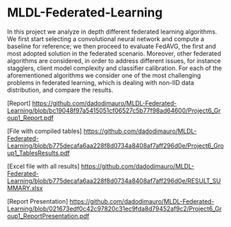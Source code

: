 # MLDL-Federated-Learning
 In this project we analyze in depth different federated learning algorithms. We first start selecting a convolutional
neural network and compute a baseline for reference; we then
proceed to evaluate FedAVG, the first and most adopted solution
in the federated scenario. Moreover, other federated algorithms
are considered, in order to address different issues, for instance
stagglers, client model complexity and classifier calibration. For
each of the aforementioned algorithms we consider one of the
most challenging problems in federated learning, which is dealing
with non-IID data distribution, and compare the results.

[Report] https://github.com/dadodimauro/MLDL-Federated-Learning/blob/bc19048f97a5415051cf06527c5b77f98ad64600/Project6_Group1_Report.pdf

[File with compiled tables] https://github.com/dadodimauro/MLDL-Federated-Learning/blob/b775decafa6aa228f8d0734a8408af7aff296d0e/Project6_Group1_TablesResults.pdf

[Excel file with all results] https://github.com/dadodimauro/MLDL-Federated-Learning/blob/b775decafa6aa228f8d0734a8408af7aff296d0e/RESULT_SUMMARY.xlsx

[Report Presentation] https://github.com/dadodimauro/MLDL-Federated-Learning/blob/021673edf0c42c97820c31ec9fda8d79452af9c2/Project6_Group1_ReportPresentation.pdf
